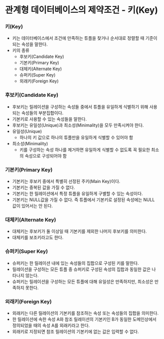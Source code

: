 # 관계형 데이터베이스의 제약조건 - 키(Key)

### 키(Key)

- 키는 데이터베이스에서 조건에 만족하는 튜플을 찾거나 순서대로 정렬할 때 기준이 되는 속성을 말한다.
- 키의 종류
    - 후보키(Candidate Key)
    - 기본키(Primary Key)
    - 대체키(Alternate Key)
    - 슈퍼키(Super Key)
    - 외래키(Foreign Key)
    

### 후보키(Candidate Key)

- 후보키는 릴레이션을 구성하는 속성들 중에서 튜플을 유일하게 식별하기 위해 사용되는 속성들의 부분집합이다.
- 기본키로 사용할 수 있는 속성들을 말한다.
- 후보키는 유일성(Unique)과 최소성(Minimality)을 모두 만족시켜야 한다.
- 유일성(Unique)
    - 하나의 키 값으로 하나의 튜플만을 유일하게 식별할 수 있어야 함
- 최소성(Minimality)
    - 키를 구성하는 속성 하나를 제거하면 유일하게 식별할 수 없도록 꼭 필요한 최소의 속성으로 구성되어야 함

### 기본키(Primary Key)

- 기본키는 후보키 중에서 특별히 선정된 주키(Main Key)이다.
- 기본키는 중복된 값을 가질 수 없다.
- 기본키는 한 릴레이션에서 특정 튜플을 유일하게 구별할 수 있는 속성이다.
- 기본키는 NULL값을 가질 수 없다. 즉 튜플에서 기본키로 설정된 속성에는 NULL 값이 있어서는 안 된다.

### 대체키(Alternate Key)

- 대체키는 후보키가 둘 이상일 때 기본키를 제외한 나머지 후보키를 의미한다.
- 대체키를 보조키라고도 한다.

### 슈퍼키(Super Key)

- 슈퍼키는 한 릴레이션 내에 있는 속성들의 집합으로 구성된 키를 말한다.
- 릴레이션을 구성하는 모든 튜플 중 슈퍼키로 구성된 속성의 집합과 동일한 값은 나타나지 않는다.
- 슈퍼키는 릴레이션을 구성하는 모든 튜플에 대해 유일성은 만족하지만, 최소성은 만족하지 못한다.

### 외래키(Foreign Key)

- 외래키는 다른 릴레이션의 기본키를 참조하는 속성 또는 속성들의 집합을 의미한다.
- 한 릴레이션에 속한 속성 A와 참조 릴레이션의 기본키인 B가 동일한 도메인상에서 정의되었을 때의 속성 A를 외래키라고 한다.
- 외래키로 지정되면 참조 릴레이션의 기본키에 없는 값은 입력할 수 없다.
